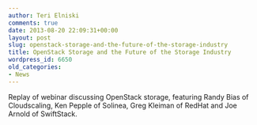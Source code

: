 ```yaml
---
author: Teri Elniski
comments: true
date: 2013-08-20 22:09:31+00:00
layout: post
slug: openstack-storage-and-the-future-of-the-storage-industry
title: OpenStack Storage and the Future of the Storage Industry
wordpress_id: 6650
old_categories:
- News
---
```


Replay of webinar discussing OpenStack storage, featuring Randy Bias of Cloudscaling, Ken Pepple of Solinea, Greg Kleiman of RedHat and Joe Arnold of SwiftStack.
